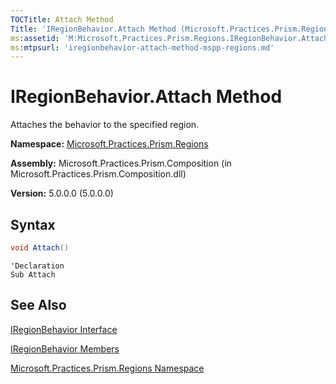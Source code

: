 ```yaml
---
TOCTitle: Attach Method
Title: 'IRegionBehavior.Attach Method (Microsoft.Practices.Prism.Regions)'
ms:assetid: 'M:Microsoft.Practices.Prism.Regions.IRegionBehavior.Attach'
ms:mtpsurl: 'iregionbehavior-attach-method-mspp-regions.md'
---
```


# IRegionBehavior.Attach Method

Attaches the behavior to the specified region.

**Namespace:** [Microsoft.Practices.Prism.Regions](/patterns-practices/reference/mspp-regions-namespace)

**Assembly:** Microsoft.Practices.Prism.Composition (in Microsoft.Practices.Prism.Composition.dll)

**Version:** 5.0.0.0 (5.0.0.0)
## Syntax
```C#
void Attach()
```

```VB
'Declaration
Sub Attach
```

## See Also
[IRegionBehavior Interface](/patterns-practices/reference/iregionbehavior-interface-mspp-regions)

[IRegionBehavior Members](/patterns-practices/reference/iregionbehavior-members-mspp-regions)

[Microsoft.Practices.Prism.Regions Namespace](/patterns-practices/reference/mspp-regions-namespace)

